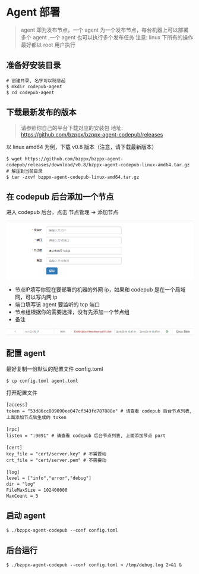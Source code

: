 # Agent 部署

> agent 即为发布节点，一个  agent 为一个发布节点，每台机器上可以部署多个 agent ,一个 agent 也可以执行多个发布任务
> 注意: linux 下所有的操作最好都以 root 用户执行

## 准备好安装目录
```
# 创建目录, 名字可以随意起
$ mkdir codepub-agent
$ cd codepub-agent
```

## 下载最新发布的版本

> 请参照你自己的平台下载对应的安装包
地址: https://github.com/bzppx/bzppx-agent-codepub/releases

以 linux amd64 为例，下载 v0.8 版本（注意，请下载最新版本）
```
$ wget https://github.com/bzppx/bzppx-agent-codepub/releases/download/v0.8/bzppx-agent-codepub-linux-amd64.tar.gz
# 解压到当前目录
$ tar -zxvf bzppx-agent-codepub-linux-amd64.tar.gz
```

## 在 codepub 后台添加一个节点

进入 codepub 后台，点击 节点管理 -> 添加节点

![add_node](./images/add_node.png)

- 节点IP填写你现在要部署的机器的外网 ip，如果和 codepub 是在一个局域网，可以写内网 ip
- 端口填写该 agent 要监听的 tcp 端口
- 节点组根据你的需要选择，没有先添加一个节点组
- 备注

![node](./images/node_list.png)

## 配置 agent

最好复制一份默认的配置文件 config.toml

```
$ cp config.toml agent.toml
```

打开配置文件
```
[access]
token = "53d86cc809090ee047cf343fd787888e" # 请查看 codepub 后台节点列表, 上面添加节点后生成的 token

[rpc]
listen = ":9091" # 请查看 codepub 后台节点列表, 上面添加节点 port

[cert]
key_file = "cert/server.key" # 不需要动
crt_file = "cert/server.pem" # 不需要动

[log]
level = ["info","error","debug"]
dir = "log"
FileMaxSize = 102400000
MaxCount = 3
```


## 启动 agent 

```
$ ./bzppx-agent-codepub --conf config.toml
```

## 后台运行

```
$ ./bzppx-agent-codepub --conf config.toml > /tmp/debug.log 2>&1 &
```